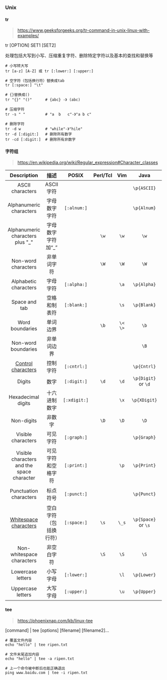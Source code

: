 ### Unix


#### tr

> https://www.geeksforgeeks.org/tr-command-in-unix-linux-with-examples/

tr [OPTION] SET1 [SET2]

处理包括大写到小写、压缩重复字符、删除特定字符以及基本的查找和替换等

```shell script
# 小写转大写
tr [a-z] [A-Z] 或 tr [:lower:] [:upper:]

# 空字符（包括换行符）替换成tab
tr [:space:] "\t"

# {}替换成()
tr "{}" "()"      # {abc} -》 (abc)

# 压缩字符
tr -s " "         # "a  b   c"-》"a b c"

# 删除字符
tr -d w           # "while"-》"hile"
tr -d [:digit:]   # 删除所有数字
tr -cd [:digit:]  # 删除所有非数字
```



#### 字符组

> https://en.wikipedia.org/wiki/Regular_expression#Character_classes

|                         Description                          | 描述 |    POSIX     | Perl/Tcl |   Vim   |        Java         |                ASCII                 |
| :----------------------------------------------------------: | :--: | :----------: | :------: | :-----: | :-----------------: | :----------------------------------: |
|                       ASCII characters                       |   ASCII 字符   |              |          |         |     `\p{ASCII}`     |            `[\x00-\x7F]`             |
|                   Alphanumeric characters                    | 字母数字字符 | `[:alnum:]`  |          |         |     `\p{Alnum}`     |            `[A-Za-z0-9]`             |
|               Alphanumeric characters plus "_"               | 字母数字字符加“_” |              |   `\w`   |  `\w`   |        `\w`         |            `[A-Za-z0-9_]`            |
|                     Non-word characters                      | 非单词字符 |              |   `\W`   |  `\W`   |        `\W`         |           `[^A-Za-z0-9_]`            |
|                    Alphabetic characters                     | 字母字符 | `[:alpha:]`  |          |  `\a`   |     `\p{Alpha}`     |              `[A-Za-z]`              |
|                        Space and tab                         | 空格和制表符 | `[:blank:]`  |          |  `\s`   |     `\p{Blank}`     |               `[ \t]`                |
|                       Word boundaries                        | 单词边界 |              |   `\b`   | `\< \>` |        `\b`         |    `(?<=\W)(?=\w)|(?<=\w)(?=\W)`     |
|                     Non-word boundaries                      | 非单词边界 |              |          |         |        `\B`         |    `(?<=\W)(?=\W)|(?<=\w)(?=\w)`     |
| [Control characters](https://en.wikipedia.org/wiki/Control_character) | 控制字符 | `[:cntrl:]`  |          |         |     `\p{Cntrl}`     |          `[\x00-\x1F\x7F]`           |
|                            Digits                            | 数字 | `[:digit:]`  |   `\d`   |  `\d`   | `\p{Digit}` or `\d` |               `[0-9]`                |
|                      Hexadecimal digits                      | 十六进制数字 | `[:xdigit:]` |          |  `\x`   |    `\p{XDigit}`     |            `[A-Fa-f0-9]`             |
|                          Non-digits                          | 非数字 |              |   `\D`   |  `\D`   |        `\D`         |               `[^0-9]`               |
|                      Visible characters                      | 可见字符 | `[:graph:]`  |          |         |     `\p{Graph}`     |            `[\x21-\x7E]`             |
|          Visible characters and the space character          | 可见字符和空格字符 | `[:print:]`  |          |  `\p`   |     `\p{Print}`     |            `[\x20-\x7E]`             |
|                    Punctuation characters                    | 标点符号 | `[:punct:]`  |          |         |     `\p{Punct}`     | `[][!"#$%&'()*+,./:;<=>?@\^_`{|
| [Whitespace characters](https://en.wikipedia.org/wiki/Whitespace_character) | 空白字符（包括换行符） | `[:space:]`  |   `\s`   |  `\_s`  | `\p{Space}` or `\s` |           `[ \t\r\n\v\f]`            |
|                  Non-whitespace characters                   | 非空白字符 |              |   `\S`   |  `\S`   |        `\S`         |           `[^ \t\r\n\v\f]`           |
|                      Lowercase letters                       | 小写字母 | `[:lower:]`  |          |  `\l`   |     `\p{Lower}`     |               `[a-z]`                |
|                      Uppercase letters                       | 大写字母 | `[:upper:]`  |          |  `\u`   |     `\p{Upper}`     |               `[A-Z]`                |



#### tee

> https://phoenixnap.com/kb/linux-tee

[command] | tee [options] [filename] [filename2]...

```shell script
# 覆盖文件内容
echo "hello" | tee ripen.txt

# 文件末尾追加内容
echo "hello" | tee -a ripen.txt

# 上一个命令被中断后也能正确退出
ping www.baidu.com | tee -i ripen.txt
```



